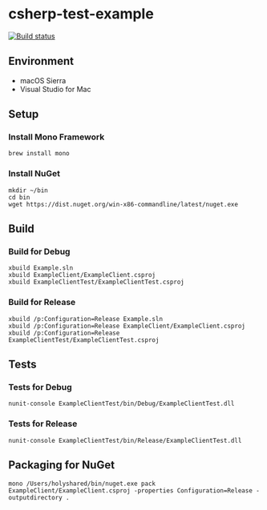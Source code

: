 # csherp-test-example

[![Build status](https://ci.appveyor.com/api/projects/status/r2atg1k4l6g1yl0d/branch/master?svg=true)](https://ci.appveyor.com/project/holyshared/csherp-test-example/branch/master)

## Environment

* macOS Sierra
* Visual Studio for Mac

## Setup

### Install Mono Framework

	brew install mono

### Install NuGet

	mkdir ~/bin
	cd bin
	wget https://dist.nuget.org/win-x86-commandline/latest/nuget.exe

## Build

### Build for Debug

	xbuild Example.sln
	xbuild ExampleClient/ExampleClient.csproj
	xbuild ExampleClientTest/ExampleClientTest.csproj

### Build for Release

	xbuild /p:Configuration=Release Example.sln
	xbuild /p:Configuration=Release ExampleClient/ExampleClient.csproj
	xbuild /p:Configuration=Release ExampleClientTest/ExampleClientTest.csproj

## Tests

### Tests for Debug

	nunit-console ExampleClientTest/bin/Debug/ExampleClientTest.dll

### Tests for Release

	nunit-console ExampleClientTest/bin/Release/ExampleClientTest.dll

## Packaging for NuGet

	mono /Users/holyshared/bin/nuget.exe pack ExampleClient/ExampleClient.csproj -properties Configuration=Release -outputdirectory .
